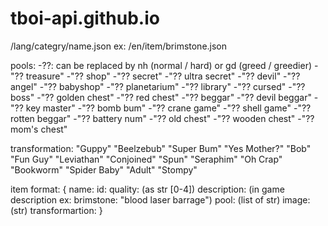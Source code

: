 # tboi-api.github.io

/lang/categry/name.json
ex:
	/en/item/brimstone.json

pools:
	-??: can be replaced by nh (normal / hard) or gd (greed / greedier)
	-"?? treasure"
	-"?? shop"
	-"?? secret"
	-"?? ultra secret"
	-"?? devil"
	-"?? angel"
	-"?? babyshop"
	-"?? planetarium"
	-"?? library"
	-"?? cursed"
	-"?? boss"
	-"?? golden chest"
	-"?? red chest"
	-"?? beggar"
	-"?? devil beggar"
	-"?? key master"
	-"?? bomb bum"
	-"?? crane game"
	-"?? shell game"
	-"?? rotten beggar"
	-"?? battery num"
	-"?? old chest"
	-"?? wooden chest"
	-"?? mom's chest"
	
transformation:
	"Guppy"
	"Beelzebub"
	"Super Bum"
	"Yes Mother?"
	"Bob"
	"Fun Guy"
	"Leviathan"
	"Conjoined"
	"Spun"
	"Seraphim"
	"Oh Crap"
	"Bookworm"
	"Spider Baby"
	"Adult"
	"Stompy"


item format:
{
	name:
	id:
	quality: (as str [0-4])
	description: (in game description ex: brimstone: "blood laser barrage")
	pool: (list of str)
	image: (str)
	transformartion:
}